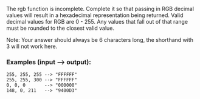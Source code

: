 <p>The rgb function is incomplete. Complete it so that passing in RGB decimal values will result in a hexadecimal representation being returned. Valid decimal values for RGB are 0 - 255. Any values that fall out of that range must be rounded to the closest valid value.</p>
<p>Note: Your answer should always be 6 characters long, the shorthand with 3 will not work here.</p>
<h3 id="examples-input----output">Examples (input --&gt; output):</h3>
<pre><code>255, 255, 255 --&gt; "FFFFFF"
255, 255, 300 --&gt; "FFFFFF"
0, 0, 0       --&gt; "000000"
148, 0, 211   --&gt; "9400D3"
</code></pre>
